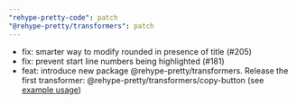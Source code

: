 ```yaml
---
"rehype-pretty-code": patch
"@rehype-pretty/transformers": patch
---
```


- fix: smarter way to modify rounded in presence of title (#205)
- fix: prevent start line numbers being highlighted (#181)
- feat: introduce new package @rehype-pretty/transformers. Release the first transformer: @rehype-pretty/transformers/copy-button (see [example usage](https://github.com/rehype-pretty/rehype-pretty-code/blob/master/examples/astro/astro.config.ts))